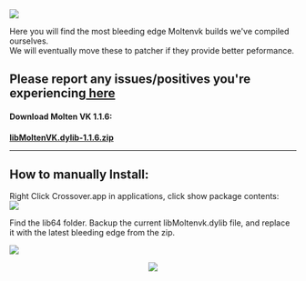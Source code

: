 <img src="https://github.com/seathasky/FF14-MAC_ModSupport/raw/main/Public%20Testing/Moltenvk/Moltenvk%201.1.6/beb.png">

Here you will find the most bleeding edge Moltenvk builds we've compiled ourselves. <br>
We will eventually move these to patcher if they provide better peformance.

<h2>Please report any issues/positives you're experiencing<a href="https://github.com/seathasky/FF14-MAC_ModSupport/issues/16"> here</a></h2>


<h4>Download Molten VK 1.1.6:<h4>    
<a href="https://github.com/seathasky/FF14-MAC_ModSupport/raw/main/Public%20Testing/Moltenvk/Moltenvk%201.1.6/libMoltenVK.dylib-1.1.6.zip">libMoltenVK.dylib-1.1.6.zip</a> 

---  
  
  <h2>How to manually Install:</h2>
  
  Right Click Crossover.app in applications, click show package contents:<br>
  <img src="https://raw.githubusercontent.com/seathasky/FF14-MAC_ModSupport/main/Public%20Testing/Moltenvk/Moltenvk%201.1.6/CrossoverShow.png"> <br>
  
  
 Find the lib64 folder. Backup the current libMoltenvk.dylib file, and replace it with the latest bleeding edge from the zip.<br>
  
  <img src="https://github.com/seathasky/FF14-MAC_ModSupport/raw/main/Public%20Testing/Moltenvk/Moltenvk%201.1.6/InstallMoltenVK.png">
  
  <p align= "center"> <img src="https://i.imgur.com/3T3S21R.png"></p>
                                                                                                                                  
  

  
